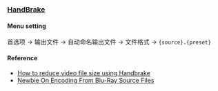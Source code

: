 ### [HandBrake](https://handbrake.fr/)

#### Menu setting

首选项 → 输出文件 → 自动命名输出文件 → 文件格式 → `{source}.{preset}`

#### Reference

- [How to reduce video file size using Handbrake](https://steamcommunity.com/sharedfiles/filedetails/?id=1856527757)
- [Newbie On Encoding From Blu-Ray Source Files](https://www.reddit.com/r/handbrake/comments/qas35a/newbie_on_encoding_from_bluray_source_files/ )